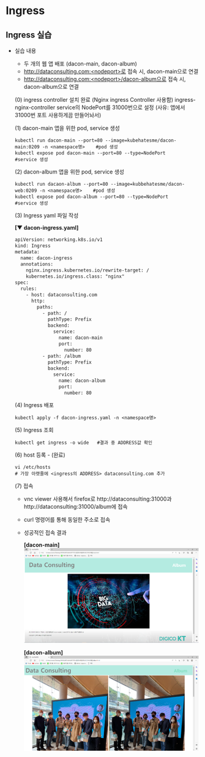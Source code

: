 # Ingress

## Ingress 실습
- 실습 내용
  - 두 개의 웹 앱 배포 (dacon-main, dacon-album)
  - http://dataconsulting.com:<nodeport>로 접속 시, dacon-main으로 연결
  - http://dataconsulting.com:<nodeport>/dacon-album으로 접속 시, dacon-album으로 연결
  
  (0) ingress controller 설치 완료 (Nginx ingress Controller 사용함)
      ingress-nginx-controller service의 NodePort를 31000번으로 설정 (사유: 앱에서 31000번 포트 사용하게끔 만들어놔서)
  
  (1) dacon-main 앱을 위한 pod, service 생성
  ```
  kubectl run dacon-main --port=80 --image=kubehatesme/dacon-main:0209 -n <namespace명>    #pod 생성
  kubectl expose pod dacon-main --port=80 --type=NodePort      #service 생성
  ```
  
  (2) dacon-album 앱을 위한 pod, service 생성
  ```
  kubectl run dacaon-album --port=80 --image=kubbehatesme/dacon-web:0209 -n <namespace명>    #pod 생성
  kubectl expose pod dacon-album --port=80 --type=NodePort     #service 생성
  ```
  
  (3) Ingress yaml 파일 작성
  
  **[▼ dacon-ingress.yaml]**
  
  ```
  apiVersion: networking.k8s.io/v1
  kind: Ingress
  metadata:
    name: dacon-ingress
    annotations:
      nginx.ingress.kubernetes.io/rewrite-target: /
      kubernetes.io/ingress.class: "nginx"
  spec:
    rules:
      - host: dataconsulting.com
        http:
          paths:
            - path: /
              pathType: Prefix
              backend:
                service:
                  name: dacon-main
                  port:
                    number: 80
            - path: /album
              pathType: Prefix
              backend:
                service:
                  name: dacon-album
                  port:
                    number: 80
  ```
  
  (4) Ingress 배포
  ```
  kubectl apply -f dacon-ingress.yaml -n <namespace명>
  ```
  
  (5) Ingress 조회
  ```
  kubectl get ingress -o wide   #결과 중 ADDRESS값 확인
  ```
  
  (6) host 등록 - (완료)
  ```
  vi /etc/hosts
  # 가장 아랫줄에 <ingress의 ADDRESS> dataconsulting.com 추가
  ```
  
  (7) 접속
    - vnc viewer 사용해서 firefox로 http://dataconsulting:31000과 http://dataconsulting:31000/album에 접속
    - curl 명령어를 통해 동일한 주소로 접속
    - 성공적인 접속 결과  
  
      **[dacon-main]**  
      ![](https://github.com/KubeHatesMe/datacon-k8s/blob/master/image/dacon-main.PNG?raw=true)  
  
      **[dacon-album]**  
      ![](https://github.com/KubeHatesMe/datacon-k8s/blob/master/image/dacon-album.PNG?raw=true)
